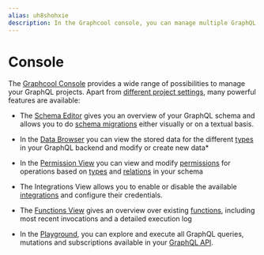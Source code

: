 ```yaml
---
alias: uh8shohxie
description: In the Graphcool console, you can manage multiple GraphQL projects, define your GraphQL schema and create or modify your data set.
---
```


# Console

The [Graphcool Console](http://console.graph.cool) provides a wide range of possibilities to manage your GraphQL projects. Apart from [different project settings](!alias-aechi6iequ), many powerful features are available:

* The [Schema Editor](!alias-zezoo7uaph) gives you an overview of your GraphQL schema and allows you to do [schema migrations](!alias-paesahku9t) either visually or on a textual basis.

* In the [Data Browser](!alias-och3ookaeb) you can view the stored data for the different [types](!alias-ij2choozae) in your GraphQL backend and modify or create new data*

* In the [Permission View](!alias-ou3ucheewu) you can view and modify [permissions](!alias-iegoo0heez) for operations based on [types](!alias-ij2choozae) and [relations](!alias-goh5uthoc1) in your schema

* The Integrations View allows you to enable or disable the available [integrations](!alias-seimeish6e) and configure their credentials.

* The [Functions View](!alias-ejamaid4ae) gives an overview over existing [functions](!alias-boo6uteemo), including most recent invocations and a detailed execution log

* In the [Playground](!alias-oe1ier4iej), you can explore and execute all GraphQL queries, mutations and subscriptions available in your [GraphQL API](!alias-heshoov3ai).
